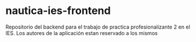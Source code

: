 # nautica-ies-frontend
Repositorio del backend para el trabajo de practica profesionalizante 2 en el IES. Los autores de la aplicación estan reservado a los mismos
